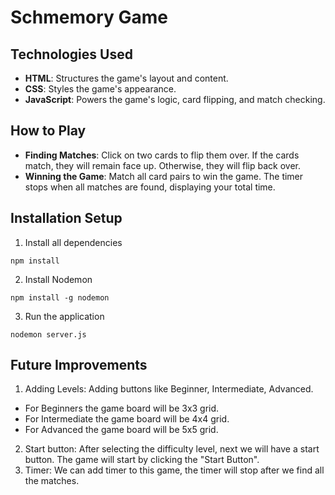 # Schmemory Game

## Technologies Used

- **HTML**: Structures the game's layout and content.
- **CSS**: Styles the game's appearance.
- **JavaScript**: Powers the game's logic, card flipping, and match checking.

## How to Play

- **Finding Matches**: Click on two cards to flip them over. If the cards match, they will remain face up. Otherwise, they will flip back over.
- **Winning the Game**: Match all card pairs to win the game. The timer stops when all matches are found, displaying your total time.

## Installation Setup
1. Install all dependencies
```Shell
npm install
```
2. Install Nodemon
```Shell
npm install -g nodemon
```
3. Run the application
```Shell
nodemon server.js
```

## Future Improvements
1. Adding Levels: Adding buttons like Beginner, Intermediate, Advanced.
- For Beginners the game board will be 3x3 grid.
- For Intermediate the game board will be 4x4 grid.
- For Advanced the game board will be 5x5 grid.
2. Start button: After selecting the difficulty level, next we will have a start button. The game will start by clicking the "Start Button".
3. Timer: We can add timer to this game, the timer will stop after we find all the matches.
